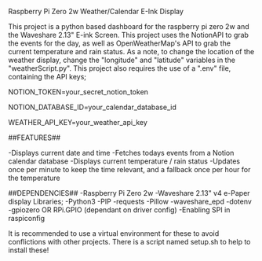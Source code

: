 Raspberry Pi Zero 2w Weather/Calendar E-Ink Display

This project is a python based dashboard for the raspberry pi zero 2w and the Waveshare 2.13" E-ink Screen.
This project uses the NotionAPI to grab the events for the day, as well as OpenWeatherMap's API to grab the current temperature and rain status.
As a note, to change the location of the weather display, change the "longitude" and "latitude" variables in the "weatherScript.py".
This project also requires the use of a ".env" file, containing the API keys;

NOTION_TOKEN=your_secret_notion_token

NOTION_DATABASE_ID=your_calendar_database_id

WEATHER_API_KEY=your_weather_api_key



##FEATURES##

-Displays current date and time
-Fetches todays events from a Notion calendar database
-Displays current temperature / rain status
-Updates once per minute to keep the time relevant, and a fallback once per hour for the temperature


##DEPENDENCIES##
-Raspberry Pi Zero 2w
-Waveshare 2.13" v4 e-Paper display
Libraries;
  -Python3
  -PIP
  -requests
  -Pillow
  -waveshare_epd
  -dotenv
  -gpiozero OR RPi.GPIO (dependant on driver config)
  -Enabling SPI in raspiconfig

  It is recommended to use a virtual environment for these to avoid conflictions with other projects. There is a script named setup.sh to help to install these! 
